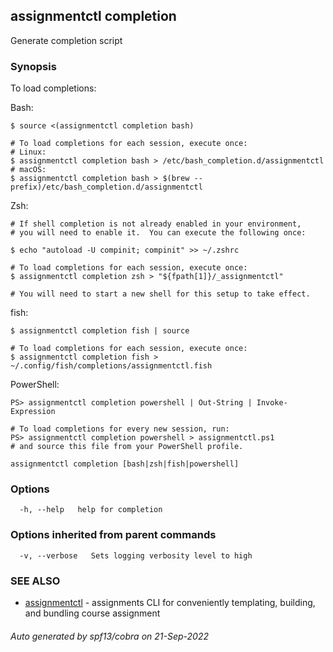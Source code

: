 ## assignmentctl completion

Generate completion script

### Synopsis


To load completions:

Bash:

	$ source <(assignmentctl completion bash)

	# To load completions for each session, execute once:
	# Linux:
	$ assignmentctl completion bash > /etc/bash_completion.d/assignmentctl
	# macOS:
	$ assignmentctl completion bash > $(brew --prefix)/etc/bash_completion.d/assignmentctl

Zsh:

	# If shell completion is not already enabled in your environment,
	# you will need to enable it.  You can execute the following once:

	$ echo "autoload -U compinit; compinit" >> ~/.zshrc

	# To load completions for each session, execute once:
	$ assignmentctl completion zsh > "${fpath[1]}/_assignmentctl"

	# You will need to start a new shell for this setup to take effect.

fish:

	$ assignmentctl completion fish | source

	# To load completions for each session, execute once:
	$ assignmentctl completion fish > ~/.config/fish/completions/assignmentctl.fish

PowerShell:

	PS> assignmentctl completion powershell | Out-String | Invoke-Expression

	# To load completions for every new session, run:
	PS> assignmentctl completion powershell > assignmentctl.ps1
	# and source this file from your PowerShell profile.


```
assignmentctl completion [bash|zsh|fish|powershell]
```

### Options

```
  -h, --help   help for completion
```

### Options inherited from parent commands

```
  -v, --verbose   Sets logging verbosity level to high
```

### SEE ALSO

* [assignmentctl](assignmentctl.md)	 - assignments CLI for conveniently templating, building, and bundling course assignment

###### Auto generated by spf13/cobra on 21-Sep-2022
